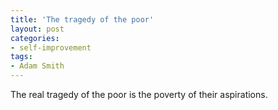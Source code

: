 ```yaml
---
title: 'The tragedy of the poor'
layout: post
categories:
- self-improvement
tags:
- Adam Smith
---
```


The real tragedy of the poor is the poverty of their aspirations.